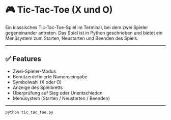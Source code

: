 # 🎮 Tic-Tac-Toe (X und O)

Ein klassisches Tic-Tac-Toe-Spiel im Terminal, bei dem zwei Spieler gegeneinander antreten. Das Spiel ist in Python geschrieben und bietet ein Menüsystem zum Starten, Neustarten und Beenden des Spiels.

---

## ✅ Features

- Zwei-Spieler-Modus
- Benutzerdefinierte Namenseingabe
- Symbolwahl (X oder O)
- Anzeige des Spielbretts
- Überprüfung auf Sieg oder Unentschieden
- Menüsystem (Starten / Neustarten / Beenden)

---

```bash
python tic_tac_toe.py
